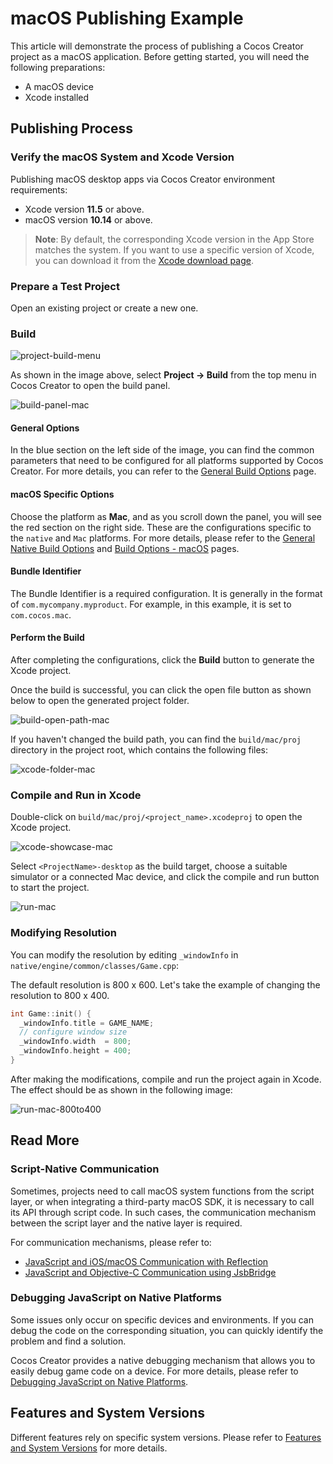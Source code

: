 # macOS Publishing Example

This article will demonstrate the process of publishing a Cocos Creator project as a macOS application. Before getting started, you will need the following preparations:

- A macOS device
- Xcode installed

## Publishing Process

### Verify the macOS System and Xcode Version

Publishing macOS desktop apps via Cocos Creator environment requirements:

- Xcode version **11.5** or above.
- macOS version **10.14** or above.

> **Note**: By default, the corresponding Xcode version in the App Store matches the system. If you want to use a specific version of Xcode, you can download it from the [Xcode download page](https://developer.apple.com/xcode/download/).

### Prepare a Test Project

Open an existing project or create a new one.

### Build

![project-build-menu](./images/project-build-menu.png)

As shown in the image above, select **Project -> Build** from the top menu in Cocos Creator to open the build panel.

![build-panel-mac](./images/build-panel-mac.png)

#### General Options

In the blue section on the left side of the image, you can find the common parameters that need to be configured for all platforms supported by Cocos Creator. For more details, you can refer to the [General Build Options](./../build-options.md) page.

#### macOS Specific Options

Choose the platform as **Mac**, and as you scroll down the panel, you will see the red section on the right side. These are the configurations specific to the `native` and `Mac` platforms. For more details, please refer to the [General Native Build Options](./../native-options.md) and [Build Options - macOS](./build-options-mac.md) pages.

#### Bundle Identifier

The Bundle Identifier is a required configuration. It is generally in the format of `com.mycompany.myproduct`. For example, in this example, it is set to `com.cocos.mac`.

#### Perform the Build

After completing the configurations, click the **Build** button to generate the Xcode project.

Once the build is successful, you can click the open file button as shown below to open the generated project folder.

![build-open-path-mac](./images/build-open-path-mac.png)

If you haven't changed the build path, you can find the `build/mac/proj` directory in the project root, which contains the following files:

![xcode-folder-mac](./images/xcode-folder-mac.png)

### Compile and Run in Xcode

Double-click on `build/mac/proj/<project_name>.xcodeproj` to open the Xcode project.

![xcode-showcase-mac](./images/xcode-showcase-mac.png)

Select `<ProjectName>-desktop` as the build target, choose a suitable simulator or a connected Mac device, and click the compile and run button to start the project.

![run-mac](./images/run-mac.png)

### Modifying Resolution

You can modify the resolution by editing `_windowInfo` in `native/engine/common/classes/Game.cpp`:

The default resolution is 800 x 600. Let's take the example of changing the resolution to 800 x 400.

```C++
int Game::init() {
  _windowInfo.title = GAME_NAME;
  // configure window size
  _windowInfo.width  = 800;
  _windowInfo.height = 400;
}
```

After making the modifications, compile and run the project again in Xcode. The effect should be as shown in the following image:

![run-mac-800to400](./images/run-mac-800to400.png)

## Read More

### Script-Native Communication

Sometimes, projects need to call macOS system functions from the script layer, or when integrating a third-party macOS SDK, it is necessary to call its API through script code. In such cases, the communication mechanism between the script layer and the native layer is required.

For communication mechanisms, please refer to:

- [JavaScript and iOS/macOS Communication with Reflection](../../../advanced-topics/oc-reflection.md)
- [JavaScript and Objective-C Communication using JsbBridge](./../../../advanced-topics/js-oc-bridge.md)

### Debugging JavaScript on Native Platforms

Some issues only occur on specific devices and environments. If you can debug the code on the corresponding situation, you can quickly identify the problem and find a solution.

Cocos Creator provides a native debugging mechanism that allows you to easily debug game code on a device. For more details, please refer to [Debugging JavaScript on Native Platforms](./../debug-jsb.md).

## Features and System Versions

Different features rely on specific system versions. Please refer to [Features and System Versions](./../../../advanced-topics/supported-versions.md) for more details.
